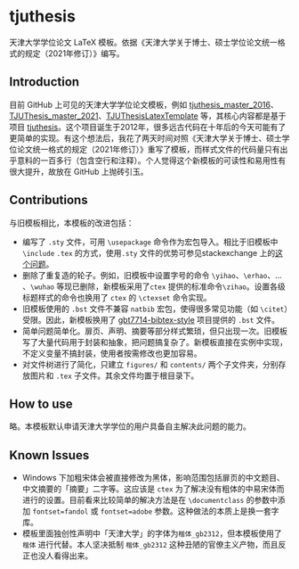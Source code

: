 # tjuthesis

天津大学学位论文 LaTeX 模板。依据《天津大学关于博士、硕士学位论文统一格式的规定（2021年修订）》编写。

## Introduction

目前 GitHub 上可见的天津大学学位论文模板，例如 [tjuthesis_master_2016](https://github.com/jiangqideng/tjuthesis_master_2016)、[TJUThesis_master_2021](https://github.com/a171232886/TJUThesis_master_2021)、[TJUThesisLatexTemplate](https://github.com/twtstudio/TJUThesisLatexTemplate) 等，其核心内容都是基于项目 [tjuthesis](https://code.google.com/archive/p/tjuthesis/)。这个项目诞生于2012年，很多远古代码在十年后的今天可能有了更简单的实现。有这个想法后，我花了两天时间对照《天津大学关于博士、硕士学位论文统一格式的规定（2021年修订）》重写了模板，而样式文件的代码量只有出乎意料的一百多行（包含空行和注释）。个人觉得这个新模板的可读性和易用性有很大提升，故放在 GitHub 上抛砖引玉。

## Contributions

与旧模板相比，本模板的改进包括：
- 编写了 `.sty` 文件，可用 `\usepackage` 命令作为宏包导入。相比于旧模板中`\include` `.tex` 的方式，使用`.sty` 文件的优势可参见stackexchange 上的[这个问题](https://tex.stackexchange.com/questions/91167/why-use-sty-files)。
- 删除了重复造的轮子。例如，旧模板中设置字号的命令 `\yihao`、`\erhao`、... 、`\wuhao` 等现已删除，新模板采用了`ctex` 提供的标准命令`\zihao`。设置各级标题样式的命令也换用了 `ctex` 的 `\ctexset` 命令实现。
- 旧模板使用的 `.bst` 文件不兼容 `natbib` 宏包，使得很多常见功能（如 `\citet`）受限。因此，新模板换用了 [gbt7714-bibtex-style](https://github.com/zepinglee/gbt7714-bibtex-style) 项目提供的 `.bst` 文件。
- 简单问题简单化。扉页、声明、摘要等部分样式繁琐，但只出现一次。旧模板写了大量代码用于封装和抽象，把问题搞复杂了。新模板直接在实例中实现，不定义变量不搞封装，使用者按需修改也更加容易。
- 对文件树进行了简化，只建立 `figures/` 和 `contents/` 两个子文件夹，分别存放图片和 `.tex` 子文件。其余文件均置于根目录下。

## How to use

略。本模板默认申请天津大学学位的用户具备自主解决此问题的能力。

## Known Issues

- Windows 下加粗宋体会被直接修改为黑体，影响范围包括扉页的中文题目、中文摘要的「摘要」二字等。这应该是 `ctex` 为了解决没有粗体的中易宋体而进行的设置。目前看来比较简单的解决方法是在 `\documentclass` 的参数中添加 `fontset=fandol` 或  `fontset=adobe` 参数。这种做法的本质上是换一套字库。
- 模板里面独创性声明中「天津大学」的字体为`楷体_gb2312`，但本模板使用了 `楷体` 进行代替。本人坚决抵制 `楷体_gb2312` 这种丑陋的官僚主义产物，而且反正也没人看得出来。

